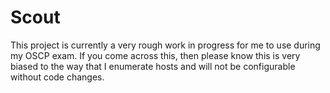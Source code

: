 # Scout

This project is currently a very rough work in progress for me to use during my
OSCP exam. If you come across this, then please know this is very biased to the
way that I enumerate hosts and will not be configurable without code changes.
